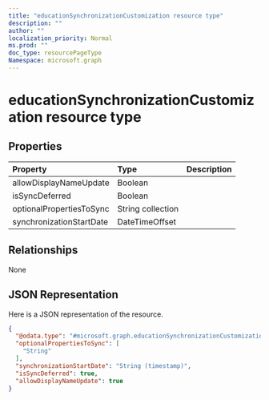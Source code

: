 ```yaml
---
title: "educationSynchronizationCustomization resource type"
description: ""
author: ""
localization_priority: Normal
ms.prod: ""
doc_type: resourcePageType
Namespace: microsoft.graph
---
```



# educationSynchronizationCustomization resource type



## Properties
|Property|Type|Description|
|:---|:---|:---|
|allowDisplayNameUpdate|Boolean||
|isSyncDeferred|Boolean||
|optionalPropertiesToSync|String collection||
|synchronizationStartDate|DateTimeOffset||

## Relationships
None

## JSON Representation
Here is a JSON representation of the resource.
<!-- {
  "blockType": "resource",
  "@odata.type": "microsoft.graph.educationSynchronizationCustomization"
}
-->
``` json
{
  "@odata.type": "#microsoft.graph.educationSynchronizationCustomization",
  "optionalPropertiesToSync": [
    "String"
  ],
  "synchronizationStartDate": "String (timestamp)",
  "isSyncDeferred": true,
  "allowDisplayNameUpdate": true
}
```

